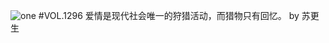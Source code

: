![one](http://image.wufazhuce.com/Fl_5pmV3tMloHo_x9D5ot7YaRozM)
#VOL.1296
爱情是现代社会唯一的狩猎活动，而猎物只有回忆。 by 苏更生